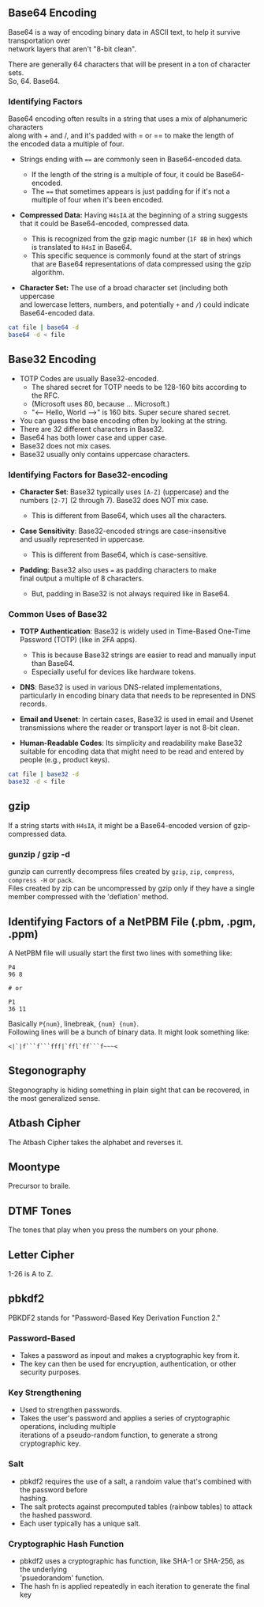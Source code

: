 

## Base64 Encoding  

Base64 is a way of encoding binary data in ASCII text, to help it survive transportation over  
network layers that aren't "8-bit clean".  


There are generally 64 characters that will be present in a ton of character sets.  
So, 64. Base64.  

### Identifying Factors  
Base64 encoding often results in a string that uses a mix of alphanumeric characters  
along with + and /, and it's padded with = or == to make the length of  
the encoded data a multiple of four.  

* Strings ending with `==` are commonly seen in Base64-encoded data.  
    * If the length of the string is a multiple of four, it could be Base64-encoded.  
    * The `==` that sometimes appears is just padding for if it's not a 
      multiple of four when it's been encoded.  

* **Compressed Data:** Having `H4sIA` at the beginning of a string suggests that it 
  could be Base64-encoded, compressed data. 
    * This is recognized from the gzip magic number (`1F 8B` in hex) which 
      is translated to `H4sI` in Base64.
    * This specific sequence is commonly found at the start of strings  
      that are Base64 representations of data compressed using the gzip algorithm.  

* **Character Set:** The use of a broad character set (including both uppercase  
  and lowercase letters, numbers, and potentially `+` and `/`) could 
  indicate Base64-encoded data.  

```bash  
cat file | base64 -d  
base64 -d < file  
```


## Base32 Encoding  
* TOTP Codes are usually Base32-encoded.  
    * The shared secret for TOTP needs to be 128-160 bits according to the RFC.
    * (Microsoft uses 80, because ... Microsoft.) 
    * "<-- Hello, World -->" is 160 bits. Super secure shared secret.
* You can guess the base encoding often by looking at the string.  
* There are 32 different characters in Base32.  
* Base64 has both lower case and upper case.  
* Base32 does not mix cases. 
* Base32 usually only contains uppercase characters.  

### Identifying Factors for Base32-encoding  
* **Character Set**: Base32 typically uses `[A-Z]` (uppercase) 
   and the numbers `[2-7]` (2 through 7). Base32 does NOT mix case.  
    * This is different from Base64, which uses all the characters.  

* **Case Sensitivity**: Base32-encoded strings are case-insensitive  
  and usually represented in uppercase. 
    * This is different from Base64, which is case-sensitive.  

* **Padding**: Base32 also uses `=` as padding characters to make  
  final output a multiple of 8 characters.  
    * But, padding in Base32 is not always required like in Base64.  


### Common Uses of Base32

* **TOTP Authentication**: Base32 is widely used in Time-Based One-Time Password (TOTP) (like in 2FA apps).  
    * This is because Base32 strings are easier to read and manually input than Base64.  
    * Especially useful for devices like hardware tokens.  

* **DNS**: Base32 is used in various DNS-related implementations, particularly in encoding binary data that needs to be represented in DNS records.  

* **Email and Usenet**: In certain cases, Base32 is used in email
  and Usenet transmissions where the reader or transport layer is not 8-bit clean.  

* **Human-Readable Codes**: Its simplicity and readability make Base32
  suitable for encoding data that might need to be read and entered by 
  people (e.g., product keys).

```bash  
cat file | base32 -d  
base32 -d < file  
```



## gzip  
If a string starts with `H4sIA`, it might be a Base64-encoded version
of gzip-compressed data.  

### gunzip / gzip -d  
gunzip  can  currently  decompress files created by `gzip`, `zip`, `compress`, `compress -H` or `pack`.  
Files created by zip can be uncompressed by gzip only if they have a single member compressed with the 'deflation' method.  



## Identifying Factors of a NetPBM File (.pbm, .pgm, .ppm)
A NetPBM file will usually start the first two lines with something like:
```output
P4
96 8

# or

P1
36 11
```
Basically `P{num}`, linebreak, `{num} {num}`.  
Following lines will be a bunch of binary data.
It might look something like:  
```output
<|`|f```f```fff|`ffl`ff```f~~~<
```





## Stegonography  
Stegonography is hiding something in plain sight that can be recovered,
in the most generalized sense.  

## Atbash Cipher  
The Atbash Cipher takes the alphabet and reverses it.  

## Moontype  
Precursor to braile.  

## DTMF Tones  
The tones that play when you press the numbers on your phone.  

## Letter Cipher  
1-26 is A to Z.  

## pbkdf2
PBKDF2 stands for "Password-Based Key Derivation Function 2."  
### Password-Based  
* Takes a password as inpout and makes a cryptographic key from it. 
* The key can then be used for encryuption, authentication, or other security purposes.  
### Key Strengthening  
* Used to strengthen passwords.  
* Takes the user's password and applies a series of cryptographic operations, including multiple  
  iterations of a pseudo-random function, to generate a strong cryptographic key.  
### Salt  
* pbkdf2 requires the use of a salt, a randoim value that's combined with the password before  
  hashing.  
* The salt protects against precomputed tables (rainbow tables) to attack the hashed password.  
* Each user typically has a unique salt.  
### Cryptographic Hash Function  
* pbkdf2 uses a cryptographic has function, like SHA-1 or SHA-256, as the underlying  
  'psuedorandom' function.  
* The hash fn is applied repeatedly in each iteration to generate the final key  


